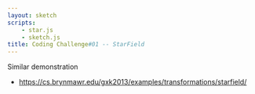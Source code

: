 ```yaml
---
layout: sketch
scripts: 
    - star.js
    - sketch.js
title: Coding Challenge#01 -- StarField
---
```


Similar demonstration    

* <https://cs.brynmawr.edu/gxk2013/examples/transformations/starfield/>